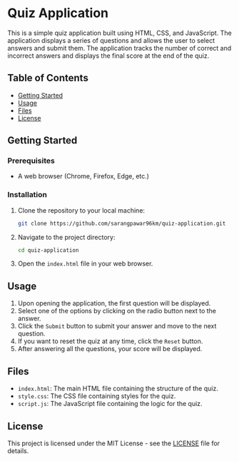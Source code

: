 # Quiz Application

This is a simple quiz application built using HTML, CSS, and JavaScript. The application displays a series of questions and allows the user to select answers and submit them. The application tracks the number of correct and incorrect answers and displays the final score at the end of the quiz.

## Table of Contents
- [Getting Started](#getting-started)
- [Usage](#usage)
- [Files](#files)
- [License](#license)

## Getting Started

### Prerequisites
- A web browser (Chrome, Firefox, Edge, etc.)

### Installation
1. Clone the repository to your local machine:
    ```bash
    git clone https://github.com/sarangpawar96km/quiz-application.git
    ```
2. Navigate to the project directory:
    ```bash
    cd quiz-application
    ```
3. Open the `index.html` file in your web browser.

## Usage

1. Upon opening the application, the first question will be displayed.
2. Select one of the options by clicking on the radio button next to the answer.
3. Click the `Submit` button to submit your answer and move to the next question.
4. If you want to reset the quiz at any time, click the `Reset` button.
5. After answering all the questions, your score will be displayed.

## Files

- `index.html`: The main HTML file containing the structure of the quiz.
- `style.css`: The CSS file containing styles for the quiz.
- `script.js`: The JavaScript file containing the logic for the quiz.

## License

This project is licensed under the MIT License - see the [LICENSE](LICENSE) file for details.
